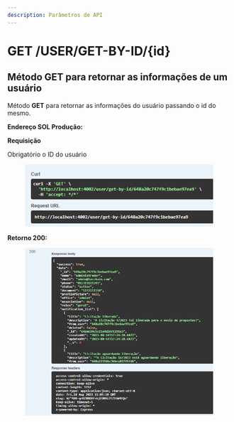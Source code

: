 ```yaml
---
description: Parâmetros de API
---
```


# GET /USER/GET-BY-ID/{id}

## Método GET para retornar as informações de um usuário

Método **GET** para retornar as informações do usuário passando o id do mesmo.

**Endereço SOL Produção:**&#x20;

**Requisição**

Obrigatório o ID do usuário

<figure><img src="../../.gitbook/assets/Screenshot_5.png" alt=""><figcaption></figcaption></figure>

**Retorno 200:**

<figure><img src="../../.gitbook/assets/Screenshot_6.png" alt=""><figcaption></figcaption></figure>

